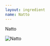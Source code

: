 ```yaml
---
layout: ingredient
name: Natto
---
```


Natto

![Natto](/JapaneseCookbook/assets/images/ingredients/natto-1.jpg)
